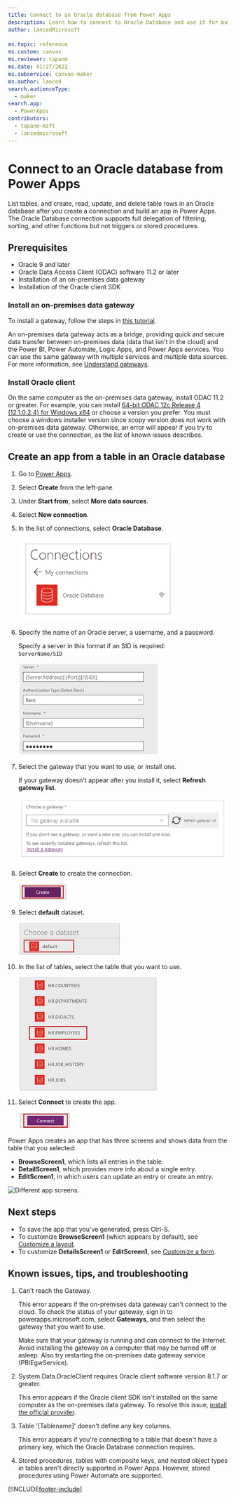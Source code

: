 ```yaml
---
title: Connect to an Oracle database from Power Apps
description: Learn how to connect to Oracle Database and use it for building apps in Power Apps.
author: lancedMicrosoft

ms.topic: reference
ms.custom: canvas
ms.reviewer: tapanm
ms.date: 01/27/2022
ms.subservice: canvas-maker
ms.author: lanced
search.audienceType: 
  - maker
search.app: 
  - PowerApps
contributors:
  - tapanm-msft
  - lancedmicrosoft
---
```

# Connect to an Oracle database from Power Apps

List tables, and create, read, update, and delete table rows in an Oracle database after you create a connection and build an app in Power Apps. The Oracle Database connection supports full delegation of filtering, sorting, and other functions but not triggers or stored procedures.

## Prerequisites
* Oracle 9 and later
* Oracle Data Access Client (ODAC) software 11.2 or later
* Installation of an on-premises data gateway
* Installation of the Oracle client SDK

### Install an on-premises data gateway
To install a gateway, follow the steps in [this tutorial](../gateway-management.md).

An on-premises data gateway acts as a bridge, providing quick and secure data transfer between on-premises data (data that isn't in the cloud) and the Power BI, Power Automate, Logic Apps, and Power Apps services. You can use the same gateway with multiple services and multiple data sources. For more information, see [Understand gateways](../gateway-reference.md).

### Install Oracle client
On the same computer as the on-premises data gateway, install ODAC 11.2 or greater.  For example, you can install [64-bit ODAC 12c Release 4 (12.1.0.2.4) for Windows x64](https://www.oracle.com/technetwork/database/windows/downloads/index-090165.html) or choose a version you prefer. You must choose a windows installer version since xcopy version does not work with on-premises data gateway.  Otherwise, an error will appear if you try to create or use the connection, as the list of known issues describes.

## Create an app from a table in an Oracle database

1. Go to [Power Apps](https://make.powerapps.com).

1. Select **Create** from the left-pane.

1. Under **Start from**, select **More data sources**.

1. Select **New connection**.

1. In the list of connections, select **Oracle Database**.

   ![New database.](./media/connection-oracledb/oracle-db.png)

1. Specify the name of an Oracle server, a username, and a password.

    Specify a server in this format if an SID is required: <br> `ServerName/SID`

   ![Connection parameters.](./media/connection-oracledb/connection-params.png "Connection parameters")

1. Select the gateway that you want to use, or install one.

    If your gateway doesn't appear after you install it, select **Refresh gateway list**.

   ![New gateway.](./media/connection-oracledb/choose-gateway.png "New gateway")

1. Select **Create** to create the connection.

   ![Create connection.](./media/connection-oracledb/create-button.png "Create connection")

1. Select **default** dataset.

   ![Select dataset.](./media/connection-oracledb/choose-dataset.png "Select dataset")

1. In the list of tables, select the table that you want to use.

   ![Select table.](./media/connection-oracledb/choose-table.png "Select table")

1. Select **Connect** to create the app.
    
    ![Connect to the table and create app.](./media/connection-oracledb/connect-button.png "Connect to the table and create app")

Power Apps creates an app that has three screens and shows data from the table that you selected:

* **BrowseScreen1**, which lists all entries in the table.
* **DetailScreen1**, which provides more info about a single entry.
* **EditScreen1**, in which users can update an entry or create an entry.

![Different app screens.](./media/connection-oracledb/afd-app.png "Different app screens")

## Next steps

* To save the app that you've generated, press Ctrl-S.
* To customize **BrowseScreen1** (which appears by default), see [Customize a layout](../customize-layout-sharepoint.md).
* To customize **DetailsScreen1** or **EditScreen1**, see [Customize a form](../customize-forms-sharepoint.md).

## Known issues, tips, and troubleshooting

1. Can't reach the Gateway.
   
    This error appears if the on-premises data gateway can't connect to the cloud. To check the status of your gateway, sign in to powerapps.microsoft.com, select **Gateways**, and then select the gateway that you want to use.
   
    Make sure that your gateway is running and can connect to the Internet. Avoid installing the gateway on a computer that may be turned off or asleep. Also try restarting the on-premises data gateway service (PBIEgwService).

1. System.Data.OracleClient requires Oracle client software version 8.1.7 or greater.
   
    This error appears if the Oracle client SDK isn't installed on the same computer as the on-premises data gateway. To resolve this issue, [install the official provider](/power-bi/connect-data/desktop-connect-oracle-database).

3. Table '[Tablename]' doesn't define any key columns.
   
    This error appears if you're connecting to a table that doesn't have a primary key, which the Oracle Database connection requires.

4. Stored procedures, tables with composite keys, and nested object types in tables aren't directly supported in Power Apps. However, stored procedures using Power Automate are supported.


[!INCLUDE[footer-include](../../../includes/footer-banner.md)]
